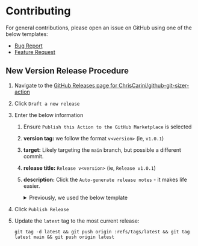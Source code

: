 # Contributing

For general contributions, please open an issue on GitHub using one of the below templates:
- [Bug Report](https://github.com/ChrisCarini/github-git-sizer-action/issues/new?assignees=&labels=&template=bug_report.md&title=)
- [Feature Request](https://github.com/ChrisCarini/github-git-sizer-action/issues/new?assignees=&labels=&template=feature_request.md&title=)


## New Version Release Procedure

1. Navigate to
   the [GitHub Releases page for ChrisCarini/github-git-sizer-action](https://github.com/ChrisCarini/github-git-sizer-action/releases)
2. Click `Draft a new release`
3. Enter the below information
    1. Ensure `Publish this Action to the GitHub Marketplace` is selected
    2. **version tag:** we follow the format `v<version>` (ie, `v1.0.1`)
    3. **target:** Likely targeting the `main` branch, but possible a different commit.
    4. **release title:** `Release v<version>` (ie, `Release v1.0.1`)
    5. **description:** Click the `Auto-generate release notes` - it makes life easier.
       <details><summary>Previously, we used the below template</summary>

         ```markdown
         <SHORT_DESCRIPTION_ONE_OR_TWO_SENTENCES> 

         ### Added

         1. N/A

         ### Upgrade

         1. N/A

         ### Fixed

         1. N/A
         ```
         (**Note:** Update the `Added`, `Upgrade`, and `Fixed` sections as needed, linking to GitHub PRs/Issues when
         appropriate.)

      </details>
4. Click `Publish Release`
5. Update the `latest` tag to the most current release:
   ```shell
   git tag -d latest && git push origin :refs/tags/latest && git tag latest main && git push origin latest
   ```
